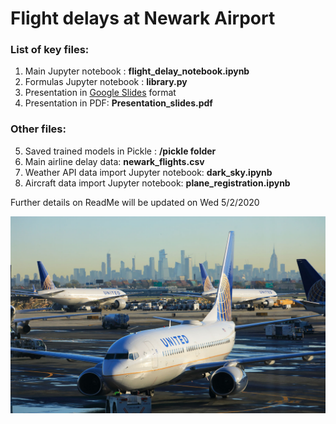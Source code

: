 # Flight delays at Newark Airport

### List of key files:
1. Main Jupyter notebook : **flight_delay_notebook.ipynb**
2. Formulas Jupyter notebook :  **library.py**
3. Presentation in <a href="https://docs.google.com/presentation/d/1t2DY1rbv1-DBIsj7A76iKW4GZFG_0Hob4WD-7mGCARg/">Google Slides</a> format
4. Presentation in PDF: **Presentation_slides.pdf**

### Other files:
5. Saved trained models in Pickle : **/pickle folder**
6. Main airline delay data: **newark_flights.csv**
5. Weather API data import Jupyter notebook: **dark_sky.ipynb**
6. Aircraft data import Jupyter notebook: **plane_registration.ipynb**

Further details on ReadMe will be updated on Wed 5/2/2020
<p>
<img src = "images/newark_united.jpeg">


